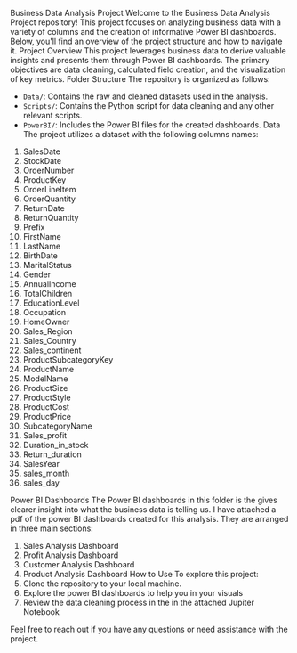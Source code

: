 Business Data Analysis Project
Welcome to the Business Data Analysis Project repository! This project focuses on analyzing business data with a variety of columns and the creation of informative Power BI dashboards. Below, you'll find an overview of the project structure and how to navigate it.
 Project Overview
This project leverages business data to derive valuable insights and presents them through Power BI dashboards. The primary objectives are data cleaning, calculated field creation, and the visualization of key metrics.
Folder Structure
The repository is organized as follows:
- `Data/`: Contains the raw and cleaned datasets used in the analysis.
- `Scripts/`: Contains the Python script for data cleaning and any other relevant scripts.
- `PowerBI/`: Includes the Power BI files for the created dashboards.
 Data
The project utilizes a dataset with the following columns names:
1. SalesDate
2. StockDate
3. OrderNumber
4. ProductKey
5. OrderLineItem
6. OrderQuantity
7. ReturnDate
8. ReturnQuantity
9. Prefix
10. FirstName
11. LastName
12. BirthDate
13. MaritalStatus
14. Gender
15. AnnualIncome
16. TotalChildren
17. EducationLevel
18. Occupation
19. HomeOwner
20. Sales_Region
21. Sales_Country
22. Sales_continent
23. ProductSubcategoryKey
24. ProductName
25. ModelName
26. ProductSize
27. ProductStyle
28. ProductCost
29. ProductPrice
30. SubcategoryName
31. Sales_profit
32. Duration_in_stock
33. Return_duration
34. SalesYear
35. sales_month
36. sales_day

Power BI Dashboards
The Power BI dashboards in this folder is the gives clearer insight into what the business data is telling us. I have attached a pdf of the power BI dashboards created for this analysis. They are arranged in three main sections:
1.	Sales Analysis Dashboard
2.	Profit Analysis Dashboard
3.	Customer Analysis Dashboard
4.	Product Analysis Dashboard
How to Use
To explore this project:
1. Clone the repository to your local machine.
2. Explore the power BI dashboards to help you in your visuals 
3. Review the data cleaning process in the in the attached Jupiter Notebook

Feel free to reach out if you have any questions or need assistance with the project.


